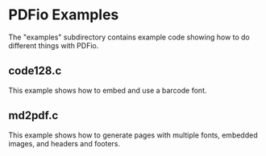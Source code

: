 PDFio Examples
==============

The "examples" subdirectory contains example code showing how to do different
things with PDFio.


code128.c
---------

This example shows how to embed and use a barcode font.


md2pdf.c
--------

This example shows how to generate pages with multiple fonts, embedded images,
and headers and footers.
